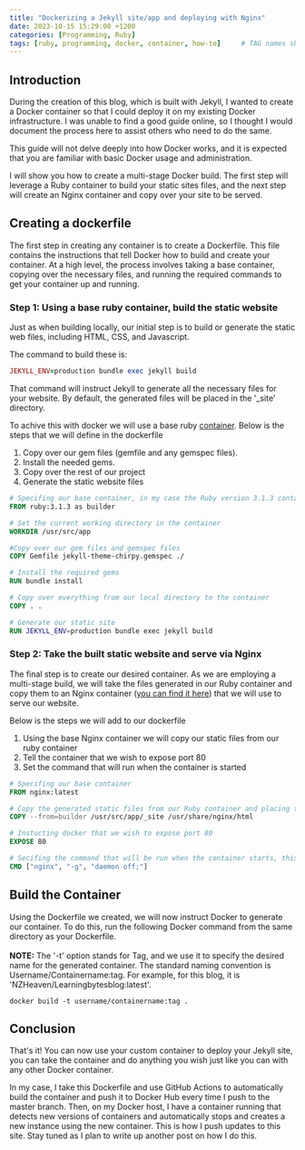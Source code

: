 ```yaml
---
title: "Dockerizing a Jekyll site/app and deploying with Nginx"
date: 2023-10-15 15:29:00 +1200
categories: [Programming, Ruby]
tags: [ruby, programming, docker, container, how-to]     # TAG names should always be lowercase
---
```

## Introduction

During the creation of this blog, which is built with Jekyll, I wanted to create a Docker container so that I could deploy it on my existing Docker infrastructure. I was unable to find a good guide online, so I thought I would document the process here to assist others who need to do the same.

This guide will not delve deeply into how Docker works, and it is expected that you are familiar with basic Docker usage and administration.

I will show you how to create a multi-stage Docker build. The first step will leverage a Ruby container to build your static sites files, and the next step will create an Nginx container and copy over your site to be served.

## Creating a dockerfile
The first step in creating any container is to create a Dockerfile. This file contains the instructions that tell Docker how to build and create your container. At a high level, the process involves taking a base container, copying over the necessary files, and running the required commands to get your container up and running.

### Step 1: Using a base ruby container, build the static website
Just as when building locally, our initial step is to build or generate the static web files, including HTML, CSS, and Javascript.

The command to build these is:
```ruby
JEKYLL_ENV=production bundle exec jekyll build
```
That command will instruct Jekyll to generate all the necessary files for your website. By default, the generated files will be placed in the '_site' directory.

To achive this with docker we will use a base ruby [container](https://hub.docker.com/_/ruby). Below is the steps that we will define in the dockerfile 

1. Copy over our gem files (gemfile and any gemspec files).
2. Install the needed gems.
3. Copy over the rest of our project
4. Generate the static website files

```dockerfile
# Specifing our base container, in my case the Ruby version 3.1.3 container
FROM ruby:3.1.3 as builder

# Set the current working directory in the container
WORKDIR /usr/src/app

#Copy over our gem files and gemspec files
COPY Gemfile jekyll-theme-chirpy.gemspec ./ 

# Install the required gems
RUN bundle install 

# Copy over everything from our local directory to the container
COPY . . 

# Generate our static site
RUN JEKYLL_ENV=production bundle exec jekyll build 
```

### Step 2: Take the built static website and serve via Nginx
The final step is to create our desired container. As we are employing a multi-stage build, we will take the files generated in our Ruby container and copy them to an Nginx container ([you can find it here](https://hub.docker.com/_/nginx)) that we will use to serve our website.

Below is the steps we will add to our dockerfile
1. Using the base Nginx container we will copy our static files from our ruby container
2. Tell the container that we wish to expose port 80
3. Set the command that will run when the container is started

```Dockerfile
# Specifing our base container
FROM nginx:latest

# Copy the generated static files from our Ruby container and placing them in the default nginx directory
COPY --from=builder /usr/src/app/_site /usr/share/nginx/html

# Instucting docker that we wish to expose port 80
EXPOSE 80

# Secifing the command that will be run when the container starts, this case running nginix in the foreground.
CMD ["nginx", "-g", "daemon off;"]
```

## Build the Container
Using the Dockerfile we created, we will now instruct Docker to generate our container. To do this, run the following Docker command from the same directory as your Dockerfile. 
<br><br>**NOTE:** The '-t' option stands for Tag, and we use it to specify the desired name for the generated container. The standard naming convention is Username/Containername:tag. For example, for this blog, it is 'NZHeaven/Learningbytesblog:latest'.

```docker
docker build -t username/containername:tag .
```

## Conclusion
That's it! You can now use your custom container to deploy your Jekyll site, you can take the container and do anything you wish just like you can with any other Docker container.

In my case, I take this Dockerfile and use GitHub Actions to automatically build the container and push it to Docker Hub every time I push to the master branch. Then, on my Docker host, I have a container running that detects new versions of containers and automatically stops and creates a new instance using the new container. This is how I push updates to this site. Stay tuned as I plan to write up another post on how I do this.